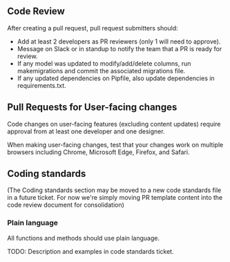 ## Code Review

After creating a pull request, pull request submitters should:
- Add at least 2 developers as PR reviewers (only 1 will need to approve).
- Message on Slack or in standup to notify the team that a PR is ready for review.
- If any model was updated to modify/add/delete columns, run makemigrations and commit the associated migrations file.
- If any updated dependencies on Pipfile, also update dependencies in requirements.txt.

## Pull Requests for User-facing changes
Code changes on user-facing features (excluding content updates) require approval from at least one developer and one designer.

When making user-facing changes, test that your changes work on multiple browsers including Chrome, Microsoft Edge, Firefox, and Safari.

## Coding standards
(The Coding standards section may be moved to a new code standards file in a future ticket.
For now we're simply moving PR template content into the code review document for consolidation)

### Plain language
All functions and methods should use plain language.

TODO: Description and examples in code standards ticket.